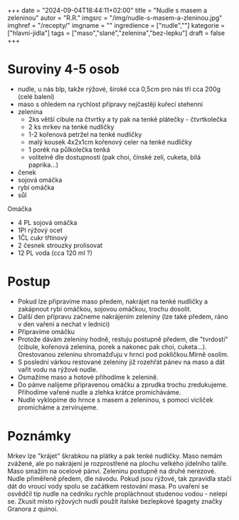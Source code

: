 
+++
date = "2024-09-04T18:44:11+02:00"
title = "Nudle s masem a zeleninou"
autor = "R.R."
imgsrc = "/img/nudle-s-masem-a-zleninou.jpg"
imghref = "/recepty/"
imgname = ""
ingredience = ["nudle",""]
kategorie = ["hlavní-jídla"]
tags = ["maso","slané","zelenina","bez-lepku"]
draft = false
+++


# Suroviny 4-5 osob
- nudle, u nás blp, takže rýžové, široké cca 0,5cm pro nás tři cca 200g (celé balení)
- maso s ohledem na rychlost přípravy nejčastěji kuřecí stehenní
- zelenina 
    - 2ks větší cibule na čtvrtky a ty pak na tenké plátečky - čtvrtkolečka  
    - 2 ks mrkev na tenké nudličky
    - 1-2 kořenová petržel na tenké nudličky
    - malý kousek 4x2x1cm kořenový celer na tenké nudličky
    - 1 porék na půlkolečka tenká
    - volitelně dle dostupnosti (pak choi, čínské zelí, cuketa, bílá paprika...)
- čenek
- sojová omáčka
- rybí omáčka
- sůl

Omáčka
- 4 PL sojová omáčka  
- 1Pl rýžový ocet 
- 1ČL cukr třtinový
- 2 česnek strouzky prolisovat
- 12 PL voda  (cca 120 ml ?)
  
# Postup
- Pokud lze připravíme maso předem, nakrájet na tenké nudličky a zakápnout rybí omáčkou, sojovou omáčkou, trochu dosolit.
- Další den přípravu začneme nakrájením zeleniny (lze také předem,  ráno v den vaření a nechat v lednici)
- Připravíme omáčku
- Protože dávám zeleniny hodně, restuju postupně předem, dle "tvrdosti" (cibule, kořenová zelenina, porek a nakonec pak choi, cuketa...). Orestovanou zeleninu shromažďuju v hrnci pod pokličkou.Mírně osolím.
- S poslední várkou restované zeleniny již rozehřát pánev na maso a dát vařit vodu na rýžové nudle.
- Osmažíme maso a hotové přihodíme k zelenině.
- Do pánve nalijeme připravenou omáčku a zprudka trochu zredukujeme. Přihodíme vařené nudle a zlehka krátce promícháváme. 
- Nudle vyklopíme do hrnce s masem a zeleninou, s pomocí vicliček promícháme a zervírujeme.

# Poznámky
Mrkev  lze "krájet" škrabkou na plátky a pak tenké nudličky. Maso nemám zvážené, ale po nakrájení je rozprostřené na plochu velkého jídelního talíře.    
Maso smažím na ocelové pánvi. Zeleninu postupně na druhé nerezové. Nudle přiměřeně předem, dle návodu. Pokud jsou rýžové, tak zpravidla stačí dát do vroucí vody spolu se začátkem restování masa. Po uvaření se osvědčil tip nudle na cedníku rychle propláchnout studenou vodou - nelepí se. Zkusit místo rýžových nudlí použít italské bezlepkové špagety značky Granora z quinoi.
  
<!-- --> 